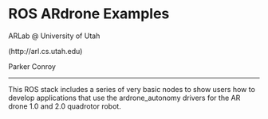 <h1>ROS ARdrone Examples</h1>
<p>ARLab @ University of Utah</p>
<p>(http://arl.cs.utah.edu)</p>
<p>Parker Conroy</p>

-------------------------
<p>This ROS stack includes a series of very basic nodes to show users how to develop applications that use the ardrone_autonomy drivers for the AR drone 1.0 and 2.0 quadrotor robot.</p>


